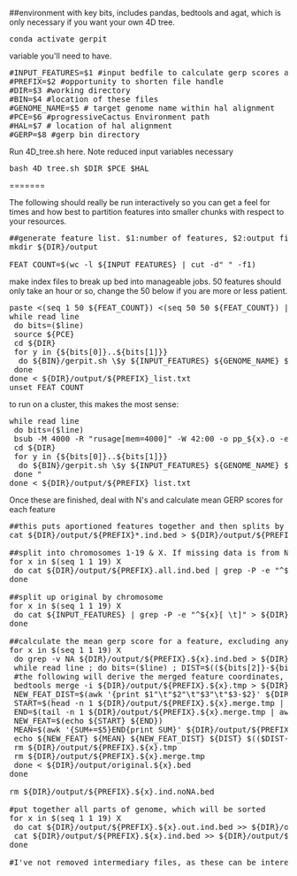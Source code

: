 ##environment with key bits, includes pandas, bedtools and agat, which is only necessary if you want your own 4D tree. 
<pre>conda activate gerpit</pre>

variable you'll need to have.
<pre>#INPUT_FEATURES=$1 #input bedfile to calculate gerp scores across
#PREFIX=$2 #opportunity to shorten file handle
#DIR=$3 #working directory
#BIN=$4 #location of these files
#GENOME_NAME=$5 # target genome name within hal alignment
#PCE=$6 #progressiveCactus Environment path
#HAL=$7 # location of hal alignment
#GERP=$8 #gerp bin directory
</pre>

Run 4D_tree.sh here. Note reduced input variables necessary
<pre>bash 4D_tree.sh $DIR $PCE $HAL
</pre>

=======

The following should really be run interactively so you can get a feel for times and how best to partition features into smaller chunks with respect to your resources.

<pre>##generate feature list. $1:number of features, $2:output file
mkdir ${DIR}/output

FEAT_COUNT=$(wc -l ${INPUT_FEATURES} | cut -d" " -f1)
</pre>

make index files to break up bed into manageable jobs. 50 features should only take an hour or so, change the 50 below if you are more or less patient.
<pre>paste <(seq 1 50 ${FEAT_COUNT}) <(seq 50 50 ${FEAT_COUNT}) | sed "$ s/$/${FEAT_COUNT}/" > ${DIR}/output/${PREFIX}_list.txt
while read line
 do bits=($line)
 source ${PCE} 
 cd ${DIR}
 for y in {${bits[0]}..${bits[1]}} 
  do ${BIN}/gerpit.sh \$y ${INPUT_FEATURES} ${GENOME_NAME} ${DIR}/output ${PREFIX}_${bits[0]} ${HAL} ${GERP}
 done
done < ${DIR}/output/${PREFIX}_list.txt
unset FEAT_COUNT
</pre>

to run on a cluster, this makes the most sense:
<pre>while read line
 do bits=($line)
 bsub -M 4000 -R "rusage[mem=4000]" -W 42:00 -o pp_${x}.o -e pp_${x}.e "source ${PCE} 
 cd ${DIR}
 for y in {${bits[0]}..${bits[1]}} 
  do ${BIN}/gerpit.sh \$y ${INPUT_FEATURES} ${GENOME_NAME} ${DIR}/output ${PREFIX}_${bits[0]} ${HAL} ${GERP}
 done "
done < ${DIR}/output/${PREFIX}_list.txt
</pre>

Once these are finished, deal with N's and calculate mean GERP scores for each feature
<pre>##this puts aportioned features together and then splits by chromomsome so sorting and calculations are faster: -M 40000 -W 10:00
cat ${DIR}/output/${PREFIX}*.ind.bed > ${DIR}/output/${PREFIX}.all.ind.bed

##split into chromosomes 1-19 & X. If missing data is from N's and are dealt with by refering to the original feature
for x in $(seq 1 1 19) X
 do cat ${DIR}/output/${PREFIX}.all.ind.bed | grep -P -e "^${x}[ \t]" | awk '{if (NF == 5) print $0}' | sort -k1,1V -k2,2g | uniq > ${DIR}/output/${PREFIX}.all.${x}.ind.bed
done

##split up original by chromosome
for x in $(seq 1 1 19) X
 do cat ${INPUT_FEATURES} | grep -P -e "^${x}[ \t]" > ${DIR}/output/original.${x}.bed
done

##calculate the mean gerp score for a feature, excluding any regions that contain N's
for x in $(seq 1 1 19) X 
 do grep -v NA ${DIR}/output/${PREFIX}.${x}.ind.bed > ${DIR}/output/${PREFIX}.${x}.ind.noNA.bed
 while read line ; do bits=($line) ; DIST=$((${bits[2]}-${bits[1]})) ; echo ${line} | sed 's/ /\t/g' | bedtools intersect -a stdin -b ${DIR}/output/${PREFIX}.${x}.ind.noNA.bed -wb | cut -f7- > ${DIR}/output/${PREFIX}.${x}.tmp
 #the following will derive the merged feature coordinates, reporting the size without N's and the extreme edges of the feature (so if it's split in two by any number of N's, we still report the new feature coordinates so that it includes the string of N's. The assumption is that N's in the middle will be very limited and it won't be worth splitting the feature, which is the correct way to deal with this if stretches of N's are more extensive. 
 bedtools merge -i ${DIR}/output/${PREFIX}.${x}.tmp > ${DIR}/output/${PREFIX}.${x}.merge.tmp
 NEW_FEAT_DIST=$(awk '{print $1"\t"$2"\t"$3"\t"$3-$2}' ${DIR}/output/${PREFIX}.${x}.merge.tmp | awk '{SUM+=$4}END{print SUM}')
 START=$(head -n 1 ${DIR}/output/${PREFIX}.${x}.merge.tmp | awk '{print $1" "$2}')
 END=$(tail -n 1 ${DIR}/output/${PREFIX}.${x}.merge.tmp | awk '{print $3}')
 NEW_FEAT=$(echo ${START} ${END})
 MEAN=$(awk '{SUM+=$5}END{print SUM}' ${DIR}/output/${PREFIX}.${x}.tmp | X=${NEW_FEAT_DIST} awk '{printf("%.6f\n", $1/ENVIRON["X"])}')
 echo ${NEW_FEAT} ${MEAN} ${NEW_FEAT_DIST} ${DIST} $(($DIST-$NEW_FEAT_DIST)) $line | sed 's/ /\t/g' >> ${DIR}/output/original.${x}.out.ind.bed
 rm ${DIR}/output/${PREFIX}.${x}.tmp
 rm ${DIR}/output/${PREFIX}.${x}.merge.tmp
 done < ${DIR}/output/original.${x}.bed
done

rm ${DIR}/output/${PREFIX}.${x}.ind.noNA.bed

#put together all parts of genome, which will be sorted
for x in $(seq 1 1 19) X
 do cat ${DIR}/output/${PREFIX}.${x}.out.ind.bed >> ${DIR}/output/${PREFIX}.mean.bed
 cat ${DIR}/output/${PREFIX}.${x}.ind.bed >> ${DIR}/output/${PREFIX}.ind.bed
done

#I've not removed intermediary files, as these can be interesting or necessary to debug, which I've put zero effort into sourcing.
</pre>
